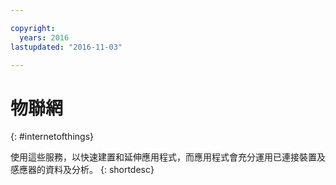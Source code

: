 ```yaml
---

copyright:
  years: 2016
lastupdated: "2016-11-03"

---
```


# 物聯網
{: #internetofthings}

使用這些服務，以快速建置和延伸應用程式，而應用程式會充分運用已連接裝置及感應器的資料及分析。
{: shortdesc}

